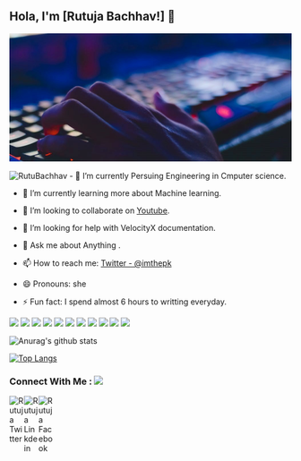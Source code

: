 ## Hola, I'm [Rutuja Bachhav!] 👋

![Software Engineer](https://github.com/RutuBachhav/RutuBachhav/blob/main/pexels-photo-735911.jpeg)

 <img src="https://komarev.com/ghpvc/?username=RutuBachhavt&label=Views&color=blue&style=plastic" alt="RutuBachhav" />
- 🔭 I’m currently Persuing Engineering in Cmputer science.

- 🌱 I’m currently learning more about Machine learning.

- 👯 I’m looking to collaborate on [Youtube](https://youtube.com/mtechviral).

- 🤔 I’m looking for help with VelocityX documentation.

- 💬 Ask me about Anything .

- 📫 How to reach me: [Twitter - @imthepk](https://twitter.com/Rutuja46286019) 

- 😄 Pronouns: she

- ⚡ Fun fact: I spend almost 6 hours to writting everyday.





<img src="https://img.shields.io/badge/c++%20-%2300599C.svg?&style=for-the-badge&logo=c%2B%2B&logoColor=black">   <img src="https://img.shields.io/badge/python%20-%2314354C.svg?&style=for-the-badge&logo=python&logoColor=FFD43B">   <img src="https://img.shields.io/badge/java%20-%2300599C.svg?&style=for-the-badge&logo=java&logoColor=white">   <img src="https://img.shields.io/badge/html5%20-%23E34F26.svg?&style=for-the-badge&logo=html5&logoColor=white">   <img src="https://img.shields.io/badge/css3%20-%231572B6.svg?&style=for-the-badge&logo=css3&logoColor=white">   <img src="https://img.shields.io/badge/bootstrap%20-%23563D7C.svg?&style=for-the-badge&logo=bootstrap&logoColor=white">   <img src="https://img.shields.io/badge/javascript%20-%23323330.svg?&style=for-the-badge&logo=javascript&logoColor=%23F7DF1E">   <img src="https://img.shields.io/badge/mysql%20-%2300599C.svg?&style=for-the-badge&logo=mysql&logoColor=white">   <img  src="https://img.shields.io/badge/sublime text%20-%2320232a.svg?&style=for-the-badge&logo=sublime-text&logoColor=FF9800">   <img src="http://img.shields.io/badge/-VS%20Code-000000?style=for-the-badge&logo=Visual-studio-code&logoColor=blue">   <img src="http://img.shields.io/badge/github-000000?style=for-the-badge&logo=github&logoColor=white">   


![Anurag's github stats](https://github-readme-stats.vercel.app/api?username=RutuBachhav&show_icons=true&theme=react)



[![Top Langs](https://github-readme-stats.vercel.app/api/top-langs/?username=RutuBachhav&layout=compact)](https://github.com/anuraghazra/github-readme-stats&bg_color=191919)

### Connect With Me : <img src="https://media.giphy.com/media/LnQjpWaON8nhr21vNW/giphy.gif" width="60">


<a href="https://twitter.com/Rutuja46286019">
  <img align="left" alt="Rutuja Twitter" width="26px" src="https://cdn.jsdelivr.net/npm/simple-icons@v3/icons/twitter.svg" />
</a>
<a href="https://www.linkedin.com/in/rutuja-bachhav-9499981b1/">
  <img align="left" alt="Rutuja Linkdein" width="26px" src="https://cdn.jsdelivr.net/npm/simple-icons@v3/icons/linkedin.svg" />
</a>
<a href="https://www.facebook.com/rutuja.bachhav.102/">
  <img align="left" alt="Rutuja Facebook" width="26px" src="https://cdn.jsdelivr.net/npm/simple-icons@v3/icons/facebook.svg" />
</a>

